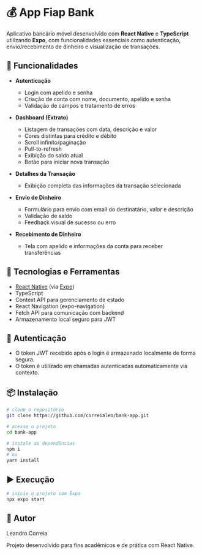 # 💰 App Fiap Bank

Aplicativo bancário móvel desenvolvido com **React Native** e **TypeScript** utilizando **Expo**, com funcionalidades essenciais como autenticação, envio/recebimento de dinheiro e visualização de transações.

## 📱 Funcionalidades

- **Autenticação**
  - Login com apelido e senha
  - Criação de conta com nome, documento, apelido e senha
  - Validação de campos e tratamento de erros

- **Dashboard (Extrato)**
  - Listagem de transações com data, descrição e valor
  - Cores distintas para crédito e débito
  - Scroll infinito/paginação
  - Pull-to-refresh
  - Exibição do saldo atual
  - Botão para iniciar nova transação

- **Detalhes da Transação**
  - Exibição completa das informações da transação selecionada

- **Envio de Dinheiro**
  - Formulário para envio com email do destinatário, valor e descrição
  - Validação de saldo
  - Feedback visual de sucesso ou erro

- **Recebimento de Dinheiro**
  - Tela com apelido e informações da conta para receber transferências

## 🚀 Tecnologias e Ferramentas

- [React Native](https://reactnative.dev/) (via [Expo](https://expo.dev/))
- TypeScript
- Context API para gerenciamento de estado
- React Navigation (expo-navigation)
- Fetch API para comunicação com backend
- Armazenamento local seguro para JWT

## 🔐 Autenticação

- O token JWT recebido após o login é armazenado localmente de forma segura.
- O token é utilizado em chamadas autenticadas automaticamente via contexto.

## 📦 Instalação

```bash
# clone o repositório
git clone https://github.com/correialeo/bank-app.git

# acesse o projeto
cd bank-app

# instale as dependências
npm i
# ou
yarn install
```

## ▶️ Execução

```bash
# inicie o projeto com Expo
npx expo start
```

## 👤 Autor
Leandro Correia

Projeto desenvolvido para fins acadêmicos e de prática com React Native.

